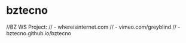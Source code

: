 # bztecno
//BZ WS Project:
// - whereisinternet.com 
// - vimeo.com/greyblind
// - bztecno.github.io/bztecno
